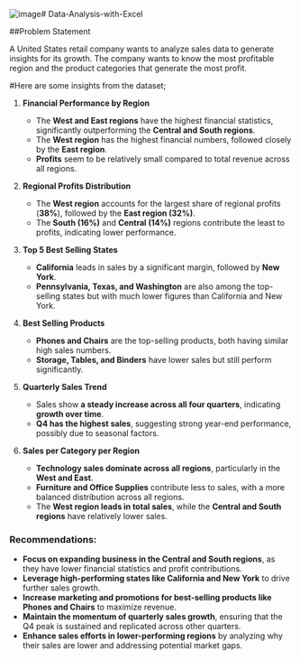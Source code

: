 ![image](https://github.com/user-attachments/assets/2b772566-96bd-4666-a311-a9df06f9a20e)# Data-Analysis-with-Excel

##Problem Statement 
 
A United States retail company wants to analyze sales data to generate insights for its growth. The  company wants to know the most profitable region and the product categories that generate the most  profit.
  

#Here are some insights from the dataset;

1. **Financial Performance by Region**  
   - The **West and East regions** have the highest financial statistics, significantly outperforming the **Central and South regions**.  
   - The **West region** has the highest financial numbers, followed closely by the **East region**.  
   - **Profits** seem to be relatively small compared to total revenue across all regions.

2. **Regional Profits Distribution**  
   - The **West region** accounts for the largest share of regional profits (**38%**), followed by the **East region (32%)**.  
   - The **South (16%)** and **Central (14%)** regions contribute the least to profits, indicating lower performance.

3. **Top 5 Best Selling States**  
   - **California** leads in sales by a significant margin, followed by **New York**.  
   - **Pennsylvania, Texas, and Washington** are also among the top-selling states but with much lower figures than California and New York.

4. **Best Selling Products**  
   - **Phones and Chairs** are the top-selling products, both having similar high sales numbers.  
   - **Storage, Tables, and Binders** have lower sales but still perform significantly.

5. **Quarterly Sales Trend**  
   - Sales show **a steady increase across all four quarters**, indicating **growth over time**.  
   - **Q4 has the highest sales**, suggesting strong year-end performance, possibly due to seasonal factors.

6. **Sales per Category per Region**  
   - **Technology sales dominate across all regions**, particularly in the **West and East**.  
   - **Furniture and Office Supplies** contribute less to sales, with a more balanced distribution across all regions.  
   - The **West region leads in total sales**, while the **Central and South regions** have relatively lower sales.

### Recommendations:
- **Focus on expanding business in the Central and South regions**, as they have lower financial statistics and profit contributions.  
- **Leverage high-performing states like California and New York** to drive further sales growth.  
- **Increase marketing and promotions for best-selling products like Phones and Chairs** to maximize revenue.  
- **Maintain the momentum of quarterly sales growth**, ensuring that the Q4 peak is sustained and replicated across other quarters.  
- **Enhance sales efforts in lower-performing regions** by analyzing why their sales are lower and addressing potential market gaps.

